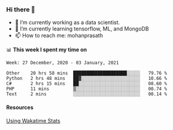 ### Hi there 👋

- 🔭 I’m currently working as a data scientist.
- 🌱 I’m currently learning tensorflow, ML, and MongoDB
- 📫 How to reach me: mohanprasath

📊 **This week I spent my time on**
<!--START_SECTION:waka-->
```text
Week: 27 December, 2020 - 03 January, 2021

Other    20 hrs 58 mins  ████████████████████░░░░░   79.76 % 
Python   2 hrs 48 mins   ██▓░░░░░░░░░░░░░░░░░░░░░░   10.66 % 
C#       2 hrs 15 mins   ██░░░░░░░░░░░░░░░░░░░░░░░   08.60 % 
PHP      11 mins         ▒░░░░░░░░░░░░░░░░░░░░░░░░   00.74 % 
Text     2 mins          ░░░░░░░░░░░░░░░░░░░░░░░░░   00.14 % 
```
<!--END_SECTION:waka-->

#### Resources
[Using Wakatime Stats](https://github.com/marketplace/actions/waka-readme)
